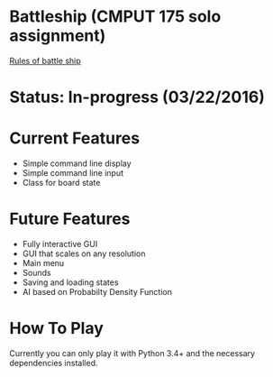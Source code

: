 # Battleship (CMPUT 175 solo assignment)
  [Rules of battle ship](https://en.wikipedia.org/wiki/Battleship_(game))
  
# Status: In-progress (03/22/2016)

# Current Features
- Simple command line display
- Simple command line input
- Class for board state

# Future Features
- Fully interactive GUI
- GUI that scales on any resolution
- Main menu
- Sounds
- Saving and loading states
- AI based on Probabilty Density Function

# How To Play

Currently you can only play it with Python 3.4+ and the necessary dependencies installed.
